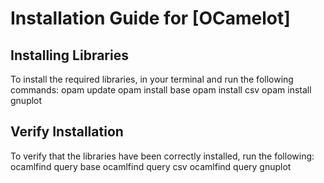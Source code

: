 # Installation Guide for [OCamelot]
## Installing Libraries
To install the required libraries, in your terminal and run the following commands:
opam update
opam install base
opam install csv
opam install gnuplot

## Verify Installation
To verify that the libraries have been correctly installed, run the following:
ocamlfind query base
ocamlfind query csv
ocamlfind query gnuplot